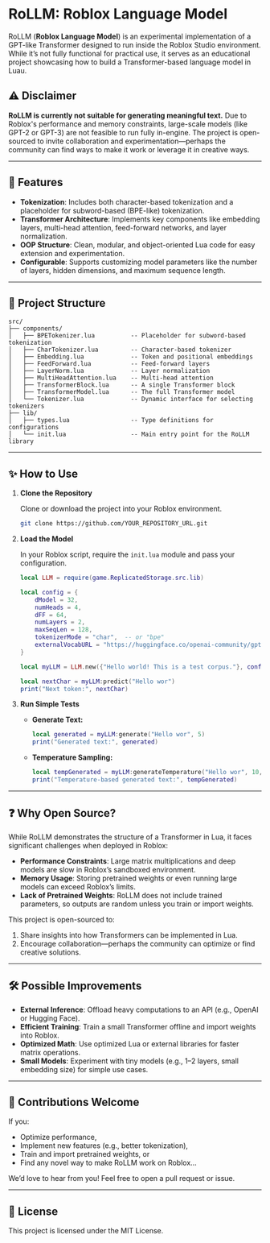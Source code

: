 # RoLLM: Roblox Language Model

RoLLM (**Roblox Language Model**) is an experimental implementation of a GPT-like Transformer designed to run inside the Roblox Studio environment. While it’s not fully functional for practical use, it serves as an educational project showcasing how to build a Transformer-based language model in Luau.

## ⚠️ Disclaimer

**RoLLM is currently not suitable for generating meaningful text.** Due to Roblox's performance and memory constraints, large-scale models (like GPT-2 or GPT-3) are not feasible to run fully in-engine. The project is open-sourced to invite collaboration and experimentation—perhaps the community can find ways to make it work or leverage it in creative ways.

---

## 🚀 Features

- **Tokenization**: Includes both character-based tokenization and a placeholder for subword-based (BPE-like) tokenization.
- **Transformer Architecture**: Implements key components like embedding layers, multi-head attention, feed-forward networks, and layer normalization.
- **OOP Structure**: Clean, modular, and object-oriented Lua code for easy extension and experimentation.
- **Configurable**: Supports customizing model parameters like the number of layers, hidden dimensions, and maximum sequence length.

---

## 📂 Project Structure

```
src/
├── components/
│   ├── BPETokenizer.lua          -- Placeholder for subword-based tokenization
│   ├── CharTokenizer.lua         -- Character-based tokenizer
│   ├── Embedding.lua             -- Token and positional embeddings
│   ├── FeedForward.lua           -- Feed-forward layers
│   ├── LayerNorm.lua             -- Layer normalization
│   ├── MultiHeadAttention.lua    -- Multi-head attention
│   ├── TransformerBlock.lua      -- A single Transformer block
│   ├── TransformerModel.lua      -- The full Transformer model
│   └── Tokenizer.lua             -- Dynamic interface for selecting tokenizers
├── lib/
│   ├── types.lua                 -- Type definitions for configurations
│   └── init.lua                  -- Main entry point for the RoLLM library
```

---

## ✨ How to Use

1. **Clone the Repository**

   Clone or download the project into your Roblox environment.

   ```bash
   git clone https://github.com/YOUR_REPOSITORY_URL.git
   ```

2. **Load the Model**

   In your Roblox script, require the `init.lua` module and pass your configuration.

   ```lua
   local LLM = require(game.ReplicatedStorage.src.lib)

   local config = {
       dModel = 32,
       numHeads = 4,
       dFF = 64,
       numLayers = 2,
       maxSeqLen = 128,
       tokenizerMode = "char",  -- or "bpe"
       externalVocabURL = "https://huggingface.co/openai-community/gpt2/raw/main/vocab.json",
   }

   local myLLM = LLM.new({"Hello world! This is a test corpus."}, config)

   local nextChar = myLLM:predict("Hello wor")
   print("Next token:", nextChar)
   ```

3. **Run Simple Tests**

   - **Generate Text:**
     ```lua
     local generated = myLLM:generate("Hello wor", 5)
     print("Generated text:", generated)
     ```
   - **Temperature Sampling:**
     ```lua
     local tempGenerated = myLLM:generateTemperature("Hello wor", 10, 1.0)
     print("Temperature-based generated text:", tempGenerated)
     ```

---

## ❓ Why Open Source?

While RoLLM demonstrates the structure of a Transformer in Lua, it faces significant challenges when deployed in Roblox:

- **Performance Constraints**: Large matrix multiplications and deep models are slow in Roblox’s sandboxed environment.
- **Memory Usage**: Storing pretrained weights or even running large models can exceed Roblox’s limits.
- **Lack of Pretrained Weights**: RoLLM does not include trained parameters, so outputs are random unless you train or import weights.

This project is open-sourced to:
1. Share insights into how Transformers can be implemented in Lua.
2. Encourage collaboration—perhaps the community can optimize or find creative solutions.

---

## 🛠️ Possible Improvements

- **External Inference**: Offload heavy computations to an API (e.g., OpenAI or Hugging Face).
- **Efficient Training**: Train a small Transformer offline and import weights into Roblox.
- **Optimized Math**: Use optimized Lua or external libraries for faster matrix operations.
- **Small Models**: Experiment with tiny models (e.g., 1–2 layers, small embedding size) for simple use cases.

---

## 🤝 Contributions Welcome

If you:
- Optimize performance,
- Implement new features (e.g., better tokenization),
- Train and import pretrained weights, or
- Find any novel way to make RoLLM work on Roblox…

We’d love to hear from you! Feel free to open a pull request or issue.

---

## 📜 License

This project is licensed under the MIT License.